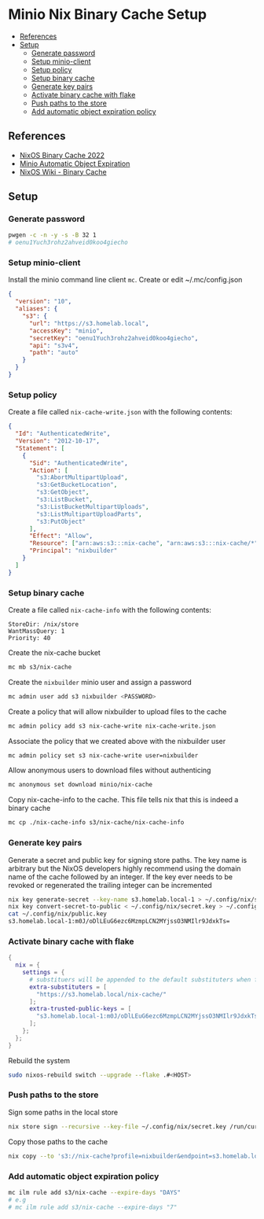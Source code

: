 # Minio Nix Binary Cache Setup

<!-- vim-markdown-toc GFM -->

* [References](#references)
* [Setup](#setup)
  * [Generate password](#generate-password)
  * [Setup minio-client](#setup-minio-client)
  * [Setup policy](#setup-policy)
  * [Setup binary cache](#setup-binary-cache)
  * [Generate key pairs](#generate-key-pairs)
  * [Activate binary cache with flake](#activate-binary-cache-with-flake)
  * [Push paths to the store](#push-paths-to-the-store)
  * [Add automatic object expiration policy](#add-automatic-object-expiration-policy)

<!-- vim-markdown-toc -->

## References

- [NixOS Binary Cache 2022](https://jcollie.github.io/nixos/2022/04/27/nixos-binary-cache-2022.html)
- [Minio Automatic Object Expiration](https://min.io/docs/minio/linux/administration/object-management/create-lifecycle-management-expiration-rule.html)
- [NixOS Wiki - Binary Cache](https://nixos.wiki/wiki/Binary_Cache)

## Setup

### Generate password

```bash
pwgen -c -n -y -s -B 32 1
# oenu1Yuch3rohz2ahveid0koo4giecho
```

### Setup minio-client

Install the minio command line client `mc`. Create or edit ~/.mc/config.json

```json
{
  "version": "10",
  "aliases": {
    "s3": {
      "url": "https://s3.homelab.local",
      "accessKey": "minio",
      "secretKey": "oenu1Yuch3rohz2ahveid0koo4giecho",
      "api": "s3v4",
      "path": "auto"
    }
  }
}
```

### Setup policy

Create a file called `nix-cache-write.json` with the following contents:

```json
{
  "Id": "AuthenticatedWrite",
  "Version": "2012-10-17",
  "Statement": [
    {
      "Sid": "AuthenticatedWrite",
      "Action": [
        "s3:AbortMultipartUpload",
        "s3:GetBucketLocation",
        "s3:GetObject",
        "s3:ListBucket",
        "s3:ListBucketMultipartUploads",
        "s3:ListMultipartUploadParts",
        "s3:PutObject"
      ],
      "Effect": "Allow",
      "Resource": ["arn:aws:s3:::nix-cache", "arn:aws:s3:::nix-cache/*"],
      "Principal": "nixbuilder"
    }
  ]
}
```

### Setup binary cache

Create a file called `nix-cache-info` with the following contents:

```
StoreDir: /nix/store
WantMassQuery: 1
Priority: 40
```

Create the nix-cache bucket

```bash
mc mb s3/nix-cache
```

Create the `nixbuilder` minio user and assign a password

```bash
mc admin user add s3 nixbuilder <PASSWORD>
```

Create a policy that will allow nixbuilder to upload files to the cache

```bash
mc admin policy add s3 nix-cache-write nix-cache-write.json
```

Associate the policy that we created above with the nixbuilder user

```bash
mc admin policy set s3 nix-cache-write user=nixbuilder
```

Allow anonymous users to download files without authenticing

```bash
mc anonymous set download minio/nix-cache
```

Copy nix-cache-info to the cache. This file tells nix that this is indeed a binary cache

```bash
mc cp ./nix-cache-info s3/nix-cache/nix-cache-info
```

### Generate key pairs

Generate a secret and public key for signing store paths. The key name is arbitrary but the NixOS developers highly recommend using the domain name of the cache followed by an integer. If the key ever needs to be revoked or regenerated the trailing integer can be incremented

```bash
nix key generate-secret --key-name s3.homelab.local-1 > ~/.config/nix/secret.key
nix key convert-secret-to-public < ~/.config/nix/secret.key > ~/.config/nix/public.key
cat ~/.config/nix/public.key
s3.homelab.local-1:m0J/oDlLEuG6ezc6MzmpLCN2MYjssO3NMIlr9JdxkTs=
```

### Activate binary cache with flake

```nix
{
  nix = {
    settings = {
      # substituers will be appended to the default substituters when fetching packages
      extra-substituters = [
        "https://s3.homelab.local/nix-cache/"
      ];
      extra-trusted-public-keys = [
        "s3.homelab.local-1:m0J/oDlLEuG6ezc6MzmpLCN2MYjssO3NMIlr9JdxkTs="
      ];
    };
  };
}
```

Rebuild the system

```bash
sudo nixos-rebuild switch --upgrade --flake .#<HOST>
```

### Push paths to the store

Sign some paths in the local store

```bash
nix store sign --recursive --key-file ~/.config/nix/secret.key /run/current-system
```

Copy those paths to the cache

```bash
nix copy --to 's3://nix-cache?profile=nixbuilder&endpoint=s3.homelab.local' /run/current-system
```

### Add automatic object expiration policy

```bash
mc ilm rule add s3/nix-cache --expire-days "DAYS"
# e.g
# mc ilm rule add s3/nix-cache --expire-days "7"
```
